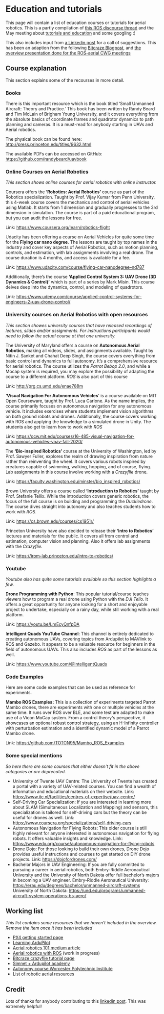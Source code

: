 # Education and tutorials

This page will contain a list of education courses or tutorials for aerial robotics.
This is a partly compilation of [this ROS discourse thread](https://discourse.ros.org/t/how-did-you-get-started-in-aerial-robotics/31512) and the May meeting about [tutorials and education](https://discourse.ros.org/t/may-2023-meetings-aerial-robotics/31231/5) and some googling :)

This also includes input from [a Linkedin post](https://www.linkedin.com/feed/update/urn:li:activity:7079385991144185856/) for a call of suggestions. This has been an adaption from the following [Bitcraze Blogpost](https://www.bitcraze.io/2023/07/online-courses-in-aerial-robotics/), and [the overview presentation done for the ROS-aerial CWG meetings](https://discourse.ros.org/t/august-2023-meetings-aerial-robotics/32809/8)

## Course explanation
This section explains some of the recourses in more detail.

### Books
There is this important resource which is the book titled ‘Small Unmanned Aircraft: Theory and Practice.’ This book has been written by Randy Beard and Tim McLain of Brigham Young University, and it covers everything from the absolute basics of coordinate frames and quadrotor dynamics to path planning and cameras. It is a must-read for anybody starting in UAVs and Aerial robotics.

The physical book can be found here: <http://press.princeton.edu/titles/9632.html>

The available PDFs can be accessed on GitHub: <https://github.com/randybeard/uavbook>

### Online Courses on Aerial Robotics

_This section shows online courses for aerial robotics with online instructor._

Coursera offers the **‘Robotics: Aerial Robotics’** course as part of the Robotics specialization. Taught by Prof. Vijay Kumar from Penn University, this 4-week course covers the mechanics and control of aerial vehicles using Matlab. It starts from 1 dimension and gradually progresses to the 3rd dimension in simulation. The course is part of a paid educational program, but you can audit the lessons for free.

Link: <https://www.coursera.org/learn/robotics-flight>

Udacity has been offering a course on Aerial Vehicles for quite some time for the **Flying car nano degree**. The lessons are taught by top names in the industry and cover key aspects of Aerial Robotics, such as motion planning, controls, and estimation, with lab assignments involving a real drone. The course duration is 4 months, and access is available for a fee.

Link: <https://www.udacity.com/course/flying-car-nanodegree–nd787>

Additionally, there’s the course **‘Applied Control System 3: UAV Drone (3D Dynamics & Control)’** which is part of a series by Mark Misin. This course delves deep into the dynamics, control, and modeling of quadrotors.

Link: <https://www.udemy.com/course/applied-control-systems-for-engineers-2-uav-drone-control/>

### University courses on Aerial Robotics with open resources
_This section showes university courses that have released recordings of lectures, slides and/or assignments. For instructions participants would need to follow the actual course at that one university._

The University of Maryland offers a course on **Autonomous Aerial Robotics**, making all videos, slides, and assignments available. Taught by Nitin J. Sanket and Chahat Deep Singh, the course covers everything from basic control and dynamics to full autonomy. It’s a comprehensive resource for aerial robotics. The course utilizes the _Parrot Bebop 2.0_, and while a Mocap system is required, you may explore the possibility of adapting the course to a different platform. _ROS_ is also part of this course

Link: <http://prg.cs.umd.edu/enae788m>

**‘Visual Navigation For Autonomous Vehicles’** is a course available on MIT Open Courseware, taught by Prof. Luca Carlone. As the name implies, the course primarily focuses on autonomous navigation for any autonomous vehicle. It includes exercises where students implement vision algorithms on both ground robots and drones. Additionally, the course covers working with ROS and applying the knowledge to a simulated drone in Unity. The students also get to learn how to work with _ROS_

Link: <https://ocw.mit.edu/courses/16-485-visual-navigation-for-autonomous-vehicles-vnav-fall-2020/>

The **‘Bio-inspired Robotics’** course at the University of Washington, led by Prof. Sawyer Fuller, explores the realm of drawing inspiration from nature rather than reinventing the wheel. It covers various robots inspired by creatures capable of swimming, walking, hopping, and of course, flying. Lab assignments in this course involve working with a _Crazyflie_ drone.

Link: <https://faculty.washington.edu/minster/bio_inspired_robotics/>

Brown University offers a course called **‘Introduction to Robotics’** taught by Prof. Stefanie Tellix. While the introduction covers generic robotics, the focus of the full course is on building and programming the _Duckiedrone_. The course dives straight into autonomy and also teaches students how to work with _ROS_.

Link: <https://cs.brown.edu/courses/cs1951r/>

Princeton University  have also decided to release their **‘Intro to Robotics’** lectures and materials for the public. It covers all from control and estimation, computer vision and planning. Also it offers lab assignments with the _Crazyflie_.

Link: <https://irom-lab.princeton.edu/intro-to-robotics/>

### Youtube
_Youtube also has quite some tutorials available so this section highlights a few._

**Drone Programming with Python**: This popular tutorial/course teaches viewers how to program a real drone using Python with the _DJI Tello_. It offers a great opportunity for anyone looking for a short and enjoyable project to undertake, especially on a rainy day, while still working with a real platform.

Link: <https://youtu.be/LmEcyQnfpDA>

**Intelligent Quads YouTube Channel**: This channel is entirely dedicated to creating autonomous UAVs, covering topics from Ardupilot to MAVlink to ROS and Gazebo. It appears to be a valuable resource for beginners in the field of autonomous UAVs. This also includes _ROS_ as part of the lessons as well.

Link: <https://www.youtube.com/@IntelligentQuads>

### Code Examples

Here are some code examples that can be used as reference for experiments.

**Mambo ROS Examples:** This is a collection of experiments targeted Parrot Mambo drones, there are experiments with one or multiple vehicles at the same time. It runs over ROS over BLE, and some test are adapted to make use of a Vicon MoCap system. From a control theory's perspective, it showcases an optional robust control strategy, using an H-Infinity controller with perturbation estimation and a identified dynamic model of a Parrot Mambo drone.

Link: <https://github.com/TOTON95/Mambo_ROS_Examples>


### Some special mentions
_So here there are some courses that either doesn't fit in the above categories or are deprecated._

* University of Twente UAV Centre: The University of Twente has created a portal with a variety of UAV-related courses. You can find a wealth of information and educational materials on their website. Link: <https://www.itc.nl/facilities/centres-of-expertise/uav-centre/>
* Self-Driving Car Specialization: If you are interested in learning more about SLAM (Simultaneous Localization and Mapping) and sensors, this specialization is tailored for self-driving cars but the theory can be useful for drones as well. Link: <https://www.coursera.org/specializations/self-driving-cars>
* Autonomous Navigation for Flying Robots: This older course is still highly relevant for anyone interested in autonomous navigation for flying robots. It offers valuable insights and knowledge. Link: <https://www.edx.org/course/autonomous-navigation-for-flying-robots>
* Drone Dojo: For those looking to build their own drones, Drone Dojo provides useful instructions and courses to get started on DIY drone projects. Link: <https://dojofordrones.com/>
* Bachelor Majors in UAV Engineering: If you are fully committed to pursuing a career in aerial robotics, both Embry-Riddle Aeronautical University and the University of North Dakota offer full bachelor’s majors in becoming a UAV engineer. Embry-Riddle Aeronautical University: <https://erau.edu/degrees/bachelor/unmanned-aircraft-systems> University of North Dakota: <https://und.edu/programs/unmanned-aircraft-system-operations-bs-aero/>

## Working list
_This list contains some resources that we haven't included in the overview. Remove the item once it has been included_

* [PX4 getting started page](https://px4.io/software/getting-started/)
* [Learning ArduPilot](https://ardupilot.org/dev/docs/learning-ardupilot-introduction.html)
* [Aerial robotics 101 medium article](https://medium.com/r3plica/aerial-robotics-101-introduction-f6eeb88c760f)
* [Aerial robotics with ROS](https://aerialrobotics.readthedocs.io/) (work in progress)
* [Bitcraze crazyflie tutorial page](https://www.bitcraze.io/documentation/tutorials/)
* [Simnet + Ardupilot academy](http://www.simnet.aero/academy)
* [Autonomy course Worcester Polytechnic Institute](https://pear.wpi.edu/teaching/rbe595/fall2023.html)
* [List of robotic aerial resources](http://www.kostasalexis.com/literature-and-links1.html)

## Credit

Lots of thanks for anybody contributing to this [linkedin post](https://www.linkedin.com/feed/update/urn:li:activity:7079385991144185856/). This was extremely helpful!
